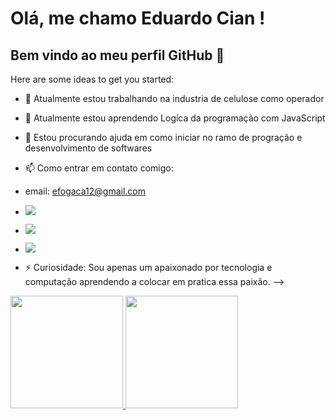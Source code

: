 # Olá, me chamo Eduardo Cian ! 
## Bem vindo ao meu perfil GitHub 👋



Here are some ideas to get you started:

- 🔭 Atualmente estou trabalhando na industria de celulose como operador
  
- 🌱 Atualmente estou aprendendo Logíca da programação com JavaScript
  
- 🤔 Estou procurando ajuda em como iniciar no ramo de progração e desenvolvimento  de softwares
  
- 📫 Como entrar em contato comigo:

- email: efogaca12@gmail.com
- <a href = "mailto:efogaca12@gmail.com"><img loading="lazy" src="https://img.shields.io/badge/Gmail-D14836?style=for-the-badge&logo=gmail&logoColor=white" target="_blank"></a>
- <a href="https://instagram.com/eduardocian" target="_blank"><img loading="lazy" src="https://img.shields.io/badge/-Instagram-%23E4405F?style=for-the-badge&logo=instagram&logoColor=white" target="_blank"></a>
- <a href="https://www.linkedin.com/in/eduardocian" target="_blank"><img loading="lazy" src="https://img.shields.io/badge/-LinkedIn-%230077B5?style=for-the-badge&logo=linkedin&logoColor=white" target="_blank"></a>


- ⚡ Curiosidade: Sou apenas um apaixonado por tecnologia e computação aprendendo a colocar em pratica essa paixão.
-->

<div>
<a href="https://github.com/EduCian">
<img loading="lazy" height="180em" src="https://github-readme-stats.vercel.app/api/top-langs/?username=seu-usuário-aqui&layout=compact&langs_count=7&theme=dracula"/>
<img loading="lazy" height="180em" src="https://github-readme-stats.vercel.app/api?username=seu-usuário-aqui&show_icons=true&theme=dracula&include_all_commits=true&count_private=true"/>
</div>
